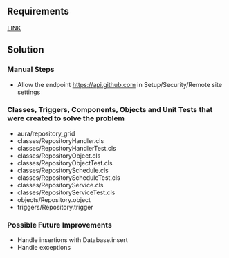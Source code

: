 ## Requirements

[LINK](Exercise.md)

## Solution

### Manual Steps

* Allow the endpoint https://api.github.com in Setup/Security/Remote site settings

### Classes, Triggers, Components, Objects and Unit Tests that were created to solve the problem

* aura/repository_grid
* classes/RepositoryHandler.cls
* classes/RepositoryHandlerTest.cls
* classes/RepositoryObject.cls
* classes/RepositoryObjectTest.cls
* classes/RepositorySchedule.cls
* classes/RepositoryScheduleTest.cls
* classes/RepositoryService.cls
* classes/RepositoryServiceTest.cls
* objects/Repository.object
* triggers/Repository.trigger

### Possible Future Improvements

* Handle insertions with Database.insert
* Handle exceptions
